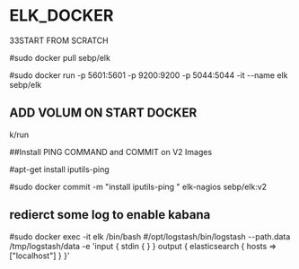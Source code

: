 # ELK_DOCKER

33START FROM SCRATCH

#sudo docker pull sebp/elk 


#sudo docker run -p 5601:5601 -p 9200:9200 -p 5044:5044 -it --name elk sebp/elk

## ADD VOLUM ON START DOCKER
k/run


##Install PING COMMAND and COMMIT on V2 Images

#apt-get install iputils-ping

#sudo docker commit -m "install iputils-ping " elk-nagios sebp/elk:v2



## redierct some log to enable kabana

#sudo docker exec -it elk /bin/bash
#/opt/logstash/bin/logstash --path.data /tmp/logstash/data -e 'input { stdin { } } output { elasticsearch { hosts => ["localhost"] } }'







